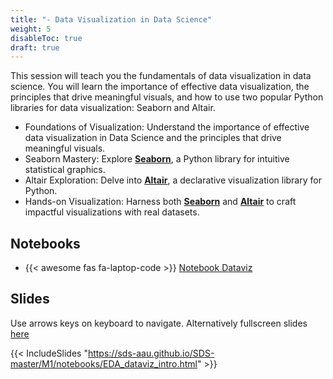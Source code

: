 ```yaml
---
title: "- Data Visualization in Data Science"
weight: 5
disableToc: true
draft: true
---
```



This session will teach you the fundamentals of data visualization in data science. You will learn the importance of effective data visualization, the principles that drive meaningful visuals, and how to use two popular Python libraries for data visualization: Seaborn and Altair.

* Foundations of Visualization: Understand the importance of effective data visualization in Data Science and the principles that drive meaningful visuals.
* Seaborn Mastery: Explore **[Seaborn](https://seaborn.pydata.org/)**, a Python library for intuitive statistical graphics.
* Altair Exploration: Delve into **[Altair](https://altair-viz.github.io/)**, a declarative visualization library for Python.
* Hands-on Visualization: Harness both **[Seaborn](https://seaborn.pydata.org/)** and **[Altair](https://altair-viz.github.io/)** to craft impactful visualizations with real datasets.


## Notebooks

* {{< awesome fas fa-laptop-code >}} [Notebook Dataviz](https://colab.research.google.com/github/aaubs/ds-master/blob/main/courses/ds4b-m1-4-dataviz/notebooks/s2-dataviz-example.ipynb)

## Slides

Use arrows keys on keyboard to navigate. Alternatively fullscreen slides [here](https://sds-aau.github.io/SDS-master/M1/notebooks/EDA_dataviz_intro.html)
    
{{< IncludeSlides "https://sds-aau.github.io/SDS-master/M1/notebooks/EDA_dataviz_intro.html" >}}



 

 
 
